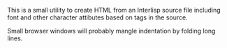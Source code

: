 This is a small utility to create HTML from an Interlisp source file including font and other character attibutes based on tags in the source.

Small browser windows will probably mangle indentation by folding long lines.
